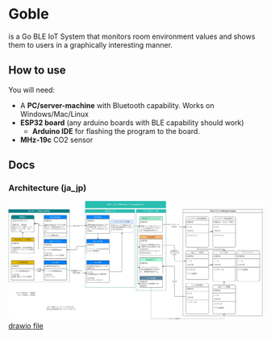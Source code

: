 # Goble
is a Go BLE IoT System that monitors room environment values and shows them to users in a graphically interesting manner.

## How to use
You will need:
- A **PC/server-machine** with Bluetooth capability. Works on Windows/Mac/Linux
- **ESP32 board** (any arduino boards with BLE capability should work)
  - **Arduino IDE** for flashing the program to the board.
- **MHz-19c** CO2 sensor

## Docs
### Architecture (ja_jp)
![architecture diagram](/docs/architecture.drawio.png)
[drawio file](/docs/architecture.drawio)
